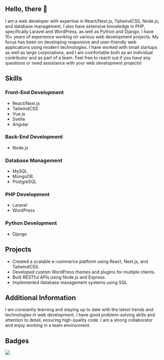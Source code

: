 ## Hello, there 👋

I am a web developer with expertise in React/Next.js, TailwindCSS, Node.js, and database management. I also have extensive knowledge in PHP, specifically Laravel and WordPress, as well as Python and Django.
I have 10+ years of experience working on various web development projects. My focus has been on developing responsive and user-friendly web applications using modern technologies. I have worked with small startups as well as large corporations, and I am comfortable both as an individual contributor and as part of a team.
Feel free to reach out if you have any questions or need assistance with your web development projects!

## Skills
### Front-End Development
- React/Next.js
- TailwindCSS
- Vue.js
- Svelte
- Angular
### Back-End Development
- Node.js
### Database Management
- MySQL
- MongoDB
- PostgreSQL
### PHP Development
- Laravel
- WordPress
### Python Development
- Django
## Projects
- Created a scalable e-commerce platform using React, Next.js, and TailwindCSS.
- Developed custom WordPress themes and plugins for multiple clients.
- Built RESTful APIs using Node.js and Express.
- Implemented database management systems using SQL.
## Additional Information
I am constantly learning and staying up to date with the latest trends and technologies in web
development.
I have good problem-solving skills and attention to detail, ensuring high-quality code.
I am a strong collaborator and enjoy working in a team environment.

## Badges

![](https://komarev.com/ghpvc/?username=Samonov51)
